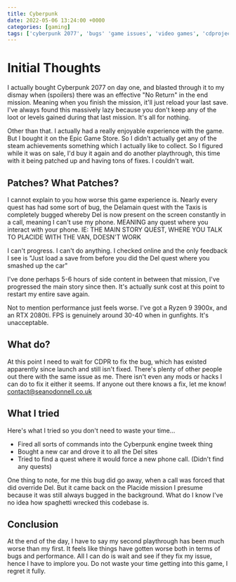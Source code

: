 ```yaml
---
title: Cyberpunk
date: 2022-05-06 13:24:00 +0000
categories: [gaming]
tags: ['cyberpunk 2077', 'bugs' 'game issues', 'video games', 'cdprojectred']
---
```


# Initial Thoughts

I actually bought Cyberpunk 2077 on day one, and blasted through it to my dismay when (spoilers) there was an effective "No Return" in the end mission. Meaning when you finish the mission, it'll just reload your last save. I've always found this massively lazy because you don't keep any of the loot or levels gained during that last mission. It's all for nothing.

Other than that. I actually had a really enjoyable experience with the game. But I bought it on the Epic Game Store. So I didn't actually get any of the steam achievements something which I actually like to collect. So I figured while it was on sale, I'd buy it again and do another playthrough, this time with it being patched up and having tons of fixes. I couldn't wait.

## Patches? What Patches?

I cannot explain to you how worse this game experience is. Nearly every quest has had some sort of bug, the Delamain quest with the Taxis is completely bugged whereby Del is now present on the screen constantly in a call, meaning I can't use my phone. MEANING any quest where you interact with your phone. IE: THE MAIN STORY QUEST, WHERE YOU TALK TO PLACIDE WITH THE VAN, DOESN'T WORK

I can't progress. I can't do anything. I checked online and the only feedback I see is "Just load a save from before you did the Del quest where you smashed up the car"

I've done perhaps 5-6 hours of side content in between that mission, I've progressed the main story since then. It's actually sunk cost at this point to restart my entire save again.

Not to mention performance just feels worse. I've got a Ryzen 9 3900x, and an RTX 2080ti. FPS is genuinely around 30-40 when in gunfights. It's unacceptable.

## What do?

At this point I need to wait for CDPR to fix the bug, which has existed apparently since launch and still isn't fixed. There's plenty of other people out there with the same issue as me. There isn't even any mods or hacks I can do to fix it either it seems. If anyone out there knows a fix, let me know! contact@seanodonnell.co.uk

## What I tried

Here's what I tried so you don't need to waste your time...

- Fired all sorts of commands into the Cyberpunk engine tweek thing
- Bought a new car and drove it to all the Del sites
- Tried to find a quest where it would force a new phone call. (Didn't find any quests)


One thing to note, for me this bug did go away, when a call was forced that did override Del. But it came back on the Placide mission I presume because it was still always bugged in the background. What do I know I've no idea how spaghetti wrecked this codebase is.

## Conclusion

At the end of the day, I have to say my second playthrough has been much worse than my first. It feels like things have gotten worse both in terms of bugs and performance. All I can do is wait and see if they fix my issue, hence I have to implore you. Do not waste your time getting into this game, I regret it fully.
